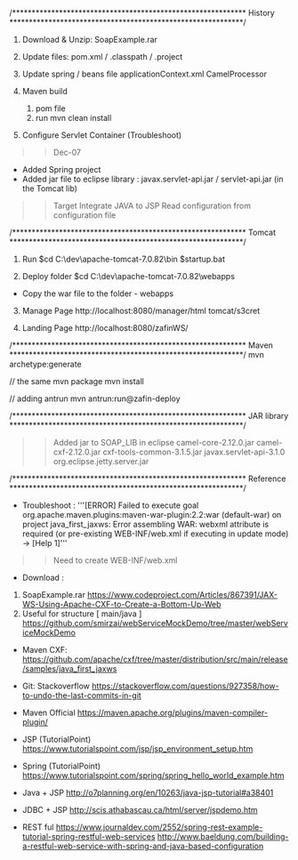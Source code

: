/************************************************************
History
************************************************************/


1) Download & Unzip: SoapExample.rar
2) Update files: pom.xml / .classpath / .project

3) Update spring / beans file
applicationContext.xml
CamelProcessor

4) Maven build
	1) pom file
	2) run mvn clean install
	
5) Configure Servlet Container (Troubleshoot)

>> Dec-07
- Added Spring project
- Added jar file to eclipse library
 : javax.servlet-api.jar / servlet-api.jar (in the Tomcat lib)

>> Target
Integrate JAVA to JSP
Read configuration from configuration file


/************************************************************
Tomcat
************************************************************/
1) Run
$cd C:\dev\apache-tomcat-7.0.82\bin
$startup.bat

2) Deploy folder
$cd C:\dev\apache-tomcat-7.0.82\webapps
- Copy the war file to the folder - webapps

3) Manage Page
http://localhost:8080/manager/html
tomcat/s3cret

4) Landing Page
http://localhost:8080/zafinWS/

/************************************************************
Maven
************************************************************/
mvn archetype:generate

// the same
mvn package
mvn install 

// adding antrun
mvn antrun:run@zafin-deploy


/************************************************************
JAR library
************************************************************/
>> Added jar to SOAP_LIB in eclipse
camel-core-2.12.0.jar
camel-cxf-2.12.0.jar
cxf-tools-common-3.1.5.jar
javax.servlet-api-3.1.0
org.eclipse.jetty.server.jar

/************************************************************
Reference
************************************************************/
* Troubleshoot : 
'''[ERROR] Failed to execute goal org.apache.maven.plugins:maven-war-plugin:2.2:war (default-war) 
on project java_first_jaxws: Error assembling WAR: webxml attribute is required (or pre-existing WEB-INF/web.xml if executing in update mode) -> [Help 1]'''
>> Need to create WEB-INF/web.xml

* Download : 
1) SoapExample.rar
https://www.codeproject.com/Articles/867391/JAX-WS-Using-Apache-CXF-to-Create-a-Bottom-Up-Web
2) Useful for structure [ main/java ] 
https://github.com/smirzai/webServiceMockDemo/tree/master/webServiceMockDemo

* Maven CXF:
https://github.com/apache/cxf/tree/master/distribution/src/main/release/samples/java_first_jaxws

* Git: Stackoverflow
https://stackoverflow.com/questions/927358/how-to-undo-the-last-commits-in-git

* Maven Official
https://maven.apache.org/plugins/maven-compiler-plugin/

* JSP (TutorialPoint)
https://www.tutorialspoint.com/jsp/jsp_environment_setup.htm

* Spring (TutorialPoint)
https://www.tutorialspoint.com/spring/spring_hello_world_example.htm

* Java + JSP
http://o7planning.org/en/10263/java-jsp-tutorial#a38401

* JDBC + JSP
http://scis.athabascau.ca/html/server/jspdemo.htm

* REST ful
https://www.journaldev.com/2552/spring-rest-example-tutorial-spring-restful-web-services
http://www.baeldung.com/building-a-restful-web-service-with-spring-and-java-based-configuration


